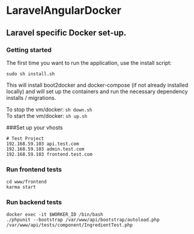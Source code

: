 # LaravelAngularDocker

## Laravel specific Docker set-up. 

### Getting started

The first time you want to run the application, use the install script:    

`sudo sh install.sh`    

This will install boot2docker and docker-compose (if not already installed locally) and will set up the containers and run the necessary dependency installs / migrations.

To stop the vm/docker: `sh down.sh`    
To start the vm/docker: `sh up.sh`

###Set up your vhosts

```
# Test Project
192.168.59.103 api.test.com
192.168.59.103 admin.test.com
192.168.59.103 frontend.test.com
```


### Run frontend tests
```
cd www/frontend
karma start
```


### Run backend tests
```
docker exec -it $WORKER_ID /bin/bash
./phpunit --bootstrap /var/www/api/bootstrap/autoload.php /var/www/api/tests/component/IngredientTest.php
```

